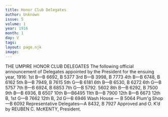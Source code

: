 ```yaml
---
title: Honor Club Delegates
author: Unknown
issue: 5
volume: 1
year: 1916
month: 1
day: V
tags:
layout: page.njk
image:
---
```

THE UMPIRE HONOR CLUB DELEGATES    The following official announcement of Delegates appointed by the President for the ensuing year, 1916:    1st B—B 6692, B 5377    3rd B—B 3998, B 7773    4th B—B 6748, B 6162    5th B—B 7949, B 7615    5th G—B 6181    6th B—B 6530, B 6272    6th G—B 5757    7th B—B 6924, B 6853    7th G—B 5792. 5602    8th B—B 6292, B 7500    9th B—B 6936, B 6507    10th B—B6495    11th B—B 7900    12th B—B 6673    12th B, 1st G—B 7662    12th B, 2d G—B 6946    Wash House — B 5064    Plum'g Shop—B 6092    Representative Delegates—A 8432, B 7927    Approved and O. K’d by REUBEN C. McKENTY, President. 

